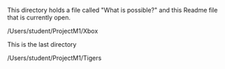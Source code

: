 This directory holds a file called "What is possible?" and this Readme file that is
currently open.

/Users/student/ProjectM1/Xbox  

This is the last directory  

/Users/student/ProjectM1/Tigers
